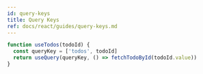 ```yaml
---
id: query-keys
title: Query Keys
ref: docs/react/guides/query-keys.md
---
```


[//]: # 'Example5'

```js
function useTodos(todoId) {
  const queryKey = ['todos', todoId]
  return useQuery(queryKey, () => fetchTodoById(todoId.value))
}
```

[//]: # 'Example5'
